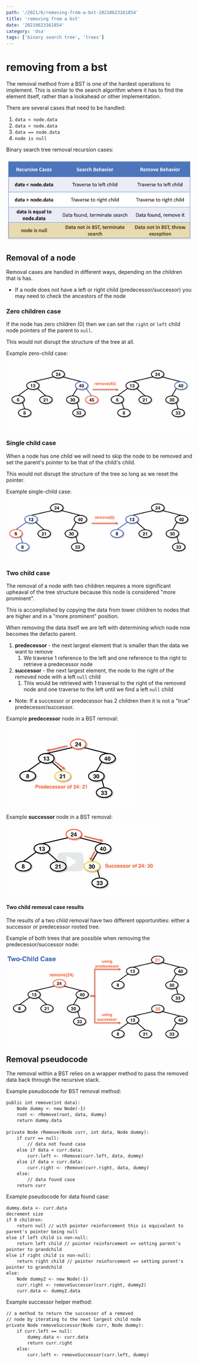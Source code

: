 ```yaml
---
path: '/2021/6/removing-from-a-bst-20210623161854'
title: 'removing from a bst'
date: '20210623161854'
category: 'dsa'
tags: ['binary search tree', 'trees']
---
```


# removing from a bst
The removal method from a BST is one of the hardest operations to implement.
This is similar to the search algorithm where it has to find the element itself,
rather than a lookahead or other implementation.

There are several cases that need to be handled:
1. `data < node.data`
1. `data > node.data`
1. `data == node.data`
1. `node is null`

Binary search tree removal recursion cases:


![Removal recursion cases](./20210623162154-img-1.png)


## Removal of a node
Removal cases are handled in different ways, depending on the children that is has.
* If a node does not have a left or right child (predecessor/successor) you may need to check the ancestors of the node

### Zero children case
If the node has zero children (0) then we can set the `right` or `left` child node
pointers of the parent to `null`.

This would not disrupt the structure of the tree at all.

Example zero-child case:


![Zero-child removal operation from BST](./20210623162334-img-2.png)

### Single child case
When a node has one child we will need to skip the node to be removed and set
the parent's pointer to be that of the child's child.

This would not disrupt the structure of the tree so long as we reset the pointer.

Example single-child case:


![Single-child removal operation from BST](./20210623162518-img-3.png)

### Two child case
The removal of a node with two children requires a more significant upheaval
of the tree structure because this node is considered "more prominent".

This is accomplished by copying the data from lower children to nodes that are
higher and in a "more prominent" position.

When removing the data itself we are left with determining which node now becomes
the defacto parent.
1. **predecessor** - the next largest element that is smaller than the data we want to remove
    1. We traverse 1 reference to the left and one reference to the right to retrieve a predecessor node
1. **successor** - the next largest element, the node to the right of the removed node with a left `null` child
    1. This would be retrieved with 1 traversal to the right of the removed node and one traverse to the left until we find a left `null` child

* Note: If a successor or predecessor has 2 children then it is not a "true" predecessor/successor.


Example **predecessor** node in a BST removal:


![Predecessor node in a BST removal](./20210623163752-img-4.png)


Example **successor** node in a BST removal:


![Successor node in a BST removal](./20210623164003-img-5.png)


#### Two child removal case results
The results of a two child removal have two different opportunities: either a
successor or predecessor rooted tree.

Example of both trees that are possible when removing the predecessor/successor
node:


![Predecessor and successor removal example BST](./20210623164211-img-6.png)

## Removal pseudocode
The removal within a BST relies on a wrapper method to pass the removed data back
through the recursive stack.

Example pseudocode for BST removal method:
```
public int remove(int data):
    Node dummy <- new Node(-1)
    root <- rRemove(root, data, dummy)
    return dummy.data

private Node rRemove(Node curr, int data, Node dummy):
    if curr == null:
        // data not found case
    else if data < curr.data:
        curr.left <- rRemove(curr.left, data, dummy)
    else if data > curr.data:
        curr.right <- rRemove(curr.right, data, dummy)
    else:
        // data found case
    return curr
```

Example pseudocode for data found case:
```
dummy.data <- curr.data
decrement size
if 0 children:
    return null // with pointer reinforcement this is equivalent to parent's pointer being null
else if left child is non-null:
    return left child // pointer reinforcement => setting parent's pointer to grandchild
else if right child is non-null:
    return right child // pointer reinforcement => setting parent's pointer to grandchild
else:
    Node dummy2 <- new Node(-1)
    curr.right <- removeSuccessor(curr.right, dummy2)
    curr.data <- dummy2.data
```

Example successor helper method:
```
// a method to return the successor of a removed
// node by iterating to the next largest child node
private Node removeSuccessor(Node curr, Node dummy):
    if curr.left == null:
        dummy.data <- curr.data
        return curr.right
    else:
        curr.left <- removeSuccessor(curr.left, dummy)
```

